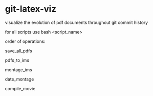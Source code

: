 # git-latex-viz
visualize the evolution of pdf documents throughout git commit history

for all scripts use 
bash <script_name> <directory>

order of operations:

save_all_pdfs

pdfs_to_ims

montage_ims

date_montage

compile_movie
